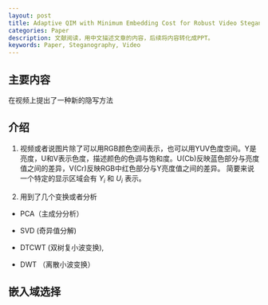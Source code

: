 ```yaml
---
layout: post
title: Adaptive QIM with Minimum Embedding Cost for Robust Video Steganography on Social Networks 
categories: Paper
description: 文献阅读，用中文描述文章的内容，后续将内容转化成PPT。
keywords: Paper, Steganography, Video
---
```


## 主要内容

在视频上提出了一种新的隐写方法

## 介绍

1. 视频或者说图片除了可以用RGB颜色空间表示，也可以用YUV色度空间。Y是亮度，U和V表示色度，描述颜色的色调与饱和度。U(Cb)反映蓝色部分与亮度值之间的差异，V(Cr)反映RGB中红色部分与Y亮度值之间的差异。 简要来说一个特定的显示区域会有 $Y_i$ 和 $U_i$ 表示。

2. 用到了几个变换或者分析

- PCA（主成分分析）
- SVD (奇异值分解)

- DTCWT (双树复小波变换),
- DWT （离散小波变换）


## 嵌入域选择

